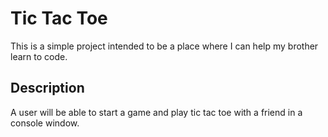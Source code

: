 # Tic Tac Toe

This is a simple project intended to be a place where I can help my brother learn to code.

## Description

A user will be able to start a game and play tic tac toe with a friend in a console window.

